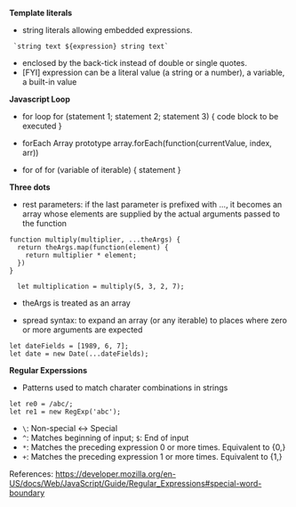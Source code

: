 **Template literals**
- string literals allowing embedded expressions.
```
 `string text ${expression} string text`
```
- enclosed by the back-tick instead of double or single quotes.
- [FYI] expression can be a literal value (a string or a number), a variable, a built-in value

**Javascript Loop**
- for loop
for (statement 1; statement 2; statement 3) {
    code block to be executed
}

- forEach Array prototype
array.forEach(function(currentValue, index, arr))

- for of 
for (variable of iterable) {
  statement
}

**Three dots**
- rest parameters: if the last parameter is prefixed with ..., it becomes an array whose elements are supplied by the actual arguments passed to the function 
```
function multiply(multiplier, ...theArgs) {
  return theArgs.map(function(element) {
    return multiplier * element;
  })
}

  let multiplication = multiply(5, 3, 2, 7);
```
- theArgs is treated as an array

- spread syntax: to expand an array (or any iterable) to places where zero or more arguments are expected
```
let dateFields = [1989, 6, 7];
let date = new Date(...dateFields);
```
**Regular Experssions**
- Patterns used to match charater combinations in strings
```
let re0 = /abc/;
let re1 = new RegExp('abc');
```
- `\`: Non-special <-> Special
- `^`: Matches beginning of input; `$`: End of input
- `*`: Matches the preceding expression 0 or more times. Equivalent to {0,}
- `+`: Matches the preceding expression 1 or more times. Equivalent to {1,}

References: https://developer.mozilla.org/en-US/docs/Web/JavaScript/Guide/Regular_Expressions#special-word-boundary

